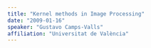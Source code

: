 ```yaml
---
title: "Kernel methods in Image Processing"
date: "2009-01-16"
speaker: "Gustavo Camps-Valls"
affiliation: "Universitat de València"
---
```

